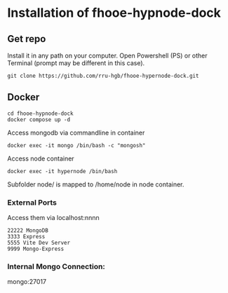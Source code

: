 # Installation of fhooe-hypnode-dock

## Get repo

Install it in any path on your computer.
Open Powershell (PS) or other Terminal (prompt may be different in this case).

```shell
git clone https://github.com/rru-hgb/fhooe-hypernode-dock.git
```

## Docker

```shell
cd fhooe-hypnode-dock
docker compose up -d
```
Access mongodb via commandline in container
```shell
docker exec -it mongo /bin/bash -c "mongosh"
```
Access node container
```shell
docker exec -it hypernode /bin/bash
```
Subfolder node/ is mapped to /home/node in node container. 


### External Ports

Access them via localhost:nnnn
```
22222 MongoDB 
3333 Express
5555 Vite Dev Server
9999 Mongo-Express
```

### Internal Mongo Connection:

mongo:27017
